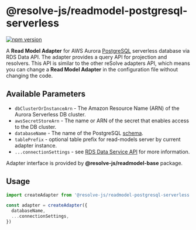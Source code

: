 # **@resolve-js/readmodel-postgresql-serverless**

[![npm version](https://badge.fury.io/js/@resolve-js/readmodel-postgresql-serverless.svg)](https://badge.fury.io/js/@resolve-js/readmodel-postgresql-serverless)

A **Read Model Adapter** for AWS Aurora [PostgreSQL](https://www.postgresql.org) serverless database via RDS Data API.
The adapter provides a query API for projection and resolvers. This API is similar to the other reSolve adapters API, which means you can change a **Read Model Adapter** in the configuration file without changing the code.

## Available Parameters

- `dbClusterOrInstanceArn` - The Amazon Resource Name (ARN) of the Aurora Serverless DB cluster.
- `awsSecretStoreArn` - The name or ARN of the secret that enables access to the DB cluster.
- `databaseName` - The name of the PostgreSQL [schema](https://www.postgresql.org/docs/10/ddl-schemas.html).
- `tablePrefix` - optional table prefix for read-models server by current adapter instance.
- `...connectionSettings` - see [RDS Data Service API](https://docs.aws.amazon.com/AWSJavaScriptSDK/latest/AWS/RDSDataService.html) for more information.

Adapter interface is provided by **@resolve-js/readmodel-base** package.

## Usage

```js
import createAdapter from '@resolve-js/readmodel-postgresql-serverless'

const adapter = createAdapter({
  databaseName,
  ...connectionSettings,
})
```
